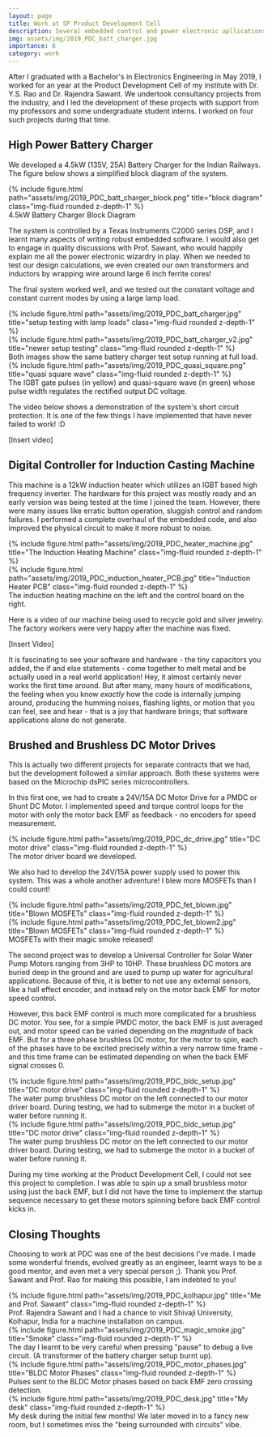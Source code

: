 ```yaml
---
layout: page
title: Work at SP Product Development Cell
description: Several embedded control and power electronic apllications developed.
img: assets/img/2019_PDC_batt_charger.jpg
importance: 6
category: work
---
```


After I graduated with a Bachelor's in Electronics Engineering in May 2019, I worked for an year at the Product Development Cell of my institute with Dr. Y.S. Rao and Dr. Rajendra Sawant. We undertook consultancy projects from the industry, and I led the development of these projects with support from my professors and some undergraduate student interns. I worked on four such projects during that time.

## High Power Battery Charger

We developed a 4.5kW (135V, 25A) Battery Charger for the Indian Railways. The figure below shows a simplified block diagram of the system.

<div class="row">
    <div class="col-sm mt-3 mt-md-0">
        {% include figure.html path="assets/img/2019_PDC_batt_charger_block.png" title="block diagram" class="img-fluid rounded z-depth-1" %}
    </div>
</div>
<div class="caption">
    4.5kW Battery Charger Block Diagram
</div>


The system is controlled by a Texas Instruments C2000 series DSP, and I learnt many aspects of writing robust embedded software. I would also get to engage in quality discussions with Prof. Sawant, who would happily explain me all the power electronic wizardry in play. When we needed to test our design calculations, we even created our own transformers and inductors by wrapping wire around large 6 inch ferrite cores!

The final system worked well, and we tested out the constant voltage and constant current modes by using a large lamp load. 

<div class="row">
    <div class="col-sm mt-3 mt-md-0">
        {% include figure.html path="assets/img/2019_PDC_batt_charger.jpg" title="setup testing with lamp loads" class="img-fluid rounded z-depth-1" %}
    </div>
    <div class="col-sm mt-3 mt-md-0">
        {% include figure.html path="assets/img/2019_PDC_batt_charger_v2.jpg" title="newer setup testing" class="img-fluid rounded z-depth-1" %}
    </div>
</div>
<div class="caption">
    Both images show the same battery charger test setup running at full load. 
</div>

<div class="row">
    <div class="col-sm mt-3 mt-md-0">
        {% include figure.html path="assets/img/2019_PDC_quasi_square.png" title="quasi square wave" class="img-fluid rounded z-depth-1" %}
    </div>
</div>
<div class="caption">
   The IGBT gate pulses (in yellow) and quasi-square wave (in green) whose pulse width regulates the rectified output DC voltage. 
</div>

The video below shows a demonstration of the system's short circuit protection. It is one of the few things I have implemented that have never failed to work! :D

[Insert video]

## Digital Controller for Induction Casting Machine

This machine is a 12kW induction heater which utilizes an IGBT based high frequency inverter. The hardware for this project was mostly ready and an early version was being tested at the time I joined the team. However, there were many issues like erratic button operation, sluggish control and random failures. I performed a complete overhaul of the embedded code, and also improved the physical circuit to make it more robust to noise. 

<div class="row">
    <div class="col-sm mt-3 mt-md-0">
        {% include figure.html path="assets/img/2019_PDC_heater_machine.jpg" title="The Induction Heating Machine" class="img-fluid rounded z-depth-1" %}
    </div>
    <div class="col-sm mt-3 mt-md-0">
        {% include figure.html path="assets/img/2019_PDC_induction_heater_PCB.jpg" title="Induction Heater PCB" class="img-fluid rounded z-depth-1" %}
    </div>
</div>
<div class="caption">
    The induction heating machine on the left and the control board on the right. 
</div>


Here is a video of our machine being used to recycle gold and silver jewelry. The factory workers were very happy after the machine was fixed. 

[Insert Video]

It is fascinating to see your software and hardware - the tiny capacitors you added, the if and else statements - come together to melt metal and be actually used in a real world application! Hey, it almost certainly never works the first time around. But after many, many hours of modifications, the feeling when you know _exactly_ how the code is internally jumping around, producing the humming noises, flashing lights, or motion that you can feel, see and hear - that is a joy that hardware brings; that software applications alone do not generate.

## Brushed and Brushless DC Motor Drives

This is actually two different projects for separate contracts that we had, but the development followed a similar approach. Both these systems were based on the Microchip dsPIC series microcontrollers.

In this first one, we had to create a 24V/15A DC Motor Drive for a PMDC or Shunt DC Motor. I implemented speed and torque control loops for the motor with only the motor back EMF as feedback - no encoders for speed measurement. 

<div class="row">
    <div class="col-sm mt-3 mt-md-0">
        {% include figure.html path="assets/img/2019_PDC_dc_drive.jpg" title="DC motor drive" class="img-fluid rounded z-depth-1" %}
    </div>
</div>
<div class="caption">
    The motor driver board we developed. 
</div>

We also had to develop the 24V/15A power supply used to power this system. This was a whole another adventure! I blew more MOSFETs than I could count!

<div class="row">
    <div class="col-sm mt-3 mt-md-0">
        {% include figure.html path="assets/img/2019_PDC_fet_blown.jpg" title="Blown MOSFETs" class="img-fluid rounded z-depth-1" %}
    </div>
    <div class="col-sm mt-3 mt-md-0">
        {% include figure.html path="assets/img/2019_PDC_fet_blown2.jpg" title="Blown MOSFETs" class="img-fluid rounded z-depth-1" %}
    </div>
</div>
<div class="caption">
    MOSFETs with their magic smoke released! 
</div>

The second project was to develop a Universal Controller for Solar Water Pump Motors ranging from 3HP to 10HP. These brushless DC motors are buried deep in the ground and are used to pump up water for agricultural applications. Because of this, it is better to not use any external sensors, like a hall effect encoder, and instead rely on the motor back EMF for motor speed control. 

However, this back EMF control is much more complicated for a brushless DC motor. You see, for a simple PMDC motor, the back EMF is just averaged out, and motor speed can be varied depending on the _magnitude_ of back EMF. But for a three phase brushless DC motor, for the motor to spin, each of the phases have to be excited precisely within a very narrow time frame - and this time frame can be estimated depending on when the back EMF signal crosses 0.

<div class="row">
    <div class="col-sm mt-3 mt-md-0">
        {% include figure.html path="assets/img/2019_PDC_bldc_setup.jpg" title="DC motor drive" class="img-fluid rounded z-depth-1" %}
    </div>
</div>
<div class="caption">
    The water pump brushless DC motor on the left connected to our motor driver board. During testing, we had to submerge the motor in a bucket of water before running it.
</div>

<div class="row">
    <div class="col-sm mt-3 mt-md-0">
        {% include figure.html path="assets/img/2019_PDC_bldc_setup.jpg" title="DC motor drive" class="img-fluid rounded z-depth-1" %}
    </div>
</div>
<div class="caption">
    The water pump brushless DC motor on the left connected to our motor driver board. During testing, we had to submerge the motor in a bucket of water before running it.
</div>

During my time working at the Product Development Cell, I could not see this project to completion. I was able to spin up a small brushless motor using just the back EMF, but I did not have the time to implement the startup sequence necessary to get these motors spinning before back EMF control kicks in.

## Closing Thoughts

Choosing to work at PDC was one of the best decisions I've made. I made some wonderful friends, evolved greatly as an engineer, learnt ways to be a good mentor, and even met a very special person ;). Thank you Prof. Sawant and Prof. Rao for making this possible, I am indebted to you!

<div class="row">
    <div class="col-sm mt-3 mt-md-0">
        {% include figure.html path="assets/img/2019_PDC_kolhapur.jpg" title="Me and Prof. Sawant" class="img-fluid rounded z-depth-1" %}
    </div>
</div>
<div class="caption">
    Prof. Rajendra Sawant and I had a chance to visit Shivaji University, Kolhapur, India for a machine installation on campus.
</div>

<div class="row">
    <div class="col-sm mt-3 mt-md-0">
        {% include figure.html path="assets/img/2019_PDC_magic_smoke.jpg" title="Smoke" class="img-fluid rounded z-depth-1" %}
    </div>
</div>
<div class="caption">
    The day I learnt to be very careful when pressing "pause" to debug a live circuit. (A transformer of the battery charger setup burnt up).
</div>

<div class="row">
    <div class="col-sm mt-3 mt-md-0">
        {% include figure.html path="assets/img/2019_PDC_motor_phases.jpg" title="BLDC Motor Phases" class="img-fluid rounded z-depth-1" %}
    </div>
</div>
<div class="caption">
    Pulses sent to the BLDC Motor phases based on back EMF zero crossing detection. 
</div>

<div class="row">
    <div class="col-sm mt-3 mt-md-0">
        {% include figure.html path="assets/img/2019_PDC_desk.jpg" title="My desk" class="img-fluid rounded z-depth-1" %}
    </div>
</div>
<div class="caption">
    My desk during the initial few months! We later moved in to a fancy new room, but I sometimes miss the "being surrounded with circuits" vibe. 
</div>